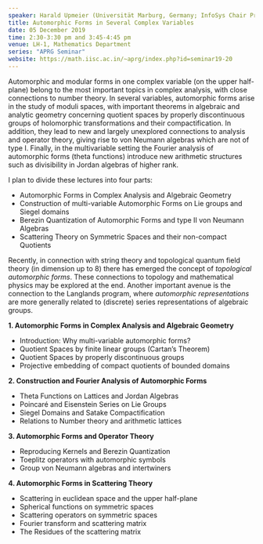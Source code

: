 ```yaml
---
speaker: Harald Upmeier (Universität Marburg, Germany; InfoSys Chair Professor, IISc)
title: Automorphic Forms in Several Complex Variables
date: 05 December 2019
time: 2:30-3:30 pm and 3:45-4:45 pm
venue: LH-1, Mathematics Department
series: "APRG Seminar"
website: https://math.iisc.ac.in/~aprg/index.php?id=seminar19-20
---
```


Automorphic and modular forms in one complex variable (on the upper half-plane)
belong to the most important topics in complex analysis, with close connections to number
theory. In several variables, automorphic forms arise in the study of moduli spaces, with
important theorems in algebraic and analytic geometry concerning quotient spaces by
properly discontinuous groups of holomorphic transformations and their compactification.
In addition, they lead to new and largely unexplored connections to analysis and operator
theory, giving rise to von Neumann algebras which are not of type I. Finally, in the
multivariable setting the Fourier analysis of automorphic forms (theta functions) introduce
new arithmetic structures such as divisibility in Jordan algebras of higher rank.

I plan to divide these lectures into four parts:

- Automorphic Forms in Complex Analysis and Algebraic Geometry
- Construction of multi-variable Automorphic Forms on Lie groups and Siegel domains
- Berezin Quantization of Automorphic Forms and type II von Neumann Algebras
- Scattering Theory on Symmetric Spaces and their non-compact Quotients

Recently, in connection with string theory and topological quantum field theory (in
dimension up to 8) there has emerged the concept of _topological automorphic forms_.
These connections to topology and mathematical physics may be explored at the end.
Another important avenue is the connection to the Langlands program, where
_automorphic representations_ are more generally related to (discrete) series
representations of algebraic groups.

__1. Automorphic Forms in Complex Analysis and Algebraic Geometry__
- Introduction: Why multi-variable automorphic forms?
- Quotient Spaces by finite linear groups (Cartan’s Theorem)
- Quotient Spaces by properly discontinuous groups
- Projective embedding of compact quotients of bounded domains

__2. Construction and Fourier Analysis of Automorphic Forms__
- Theta Functions on Lattices and Jordan Algebras
- Poincaré and Eisenstein Series on Lie Groups
- Siegel Domains and Satake Compactification
- Relations to Number theory and arithmetic lattices

__3. Automorphic Forms and Operator Theory__
- Reproducing Kernels and Berezin Quantization
- Toeplitz operators with automorphic symbols
- Group von Neumann algebras and intertwiners

__4. Automorphic Forms in Scattering Theory__
- Scattering in euclidean space and the upper half-plane
- Spherical functions on symmetric spaces
- Scattering operators on symmetric spaces
- Fourier transform and scattering matrix
- The Residues of the scattering matrix
